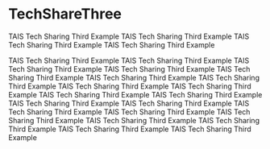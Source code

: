 TechShareThree
==============

TAIS Tech Sharing Third Example
TAIS Tech Sharing Third Example
TAIS Tech Sharing Third Example
TAIS Tech Sharing Third Example



TAIS Tech Sharing Third Example
TAIS Tech Sharing Third Example
TAIS Tech Sharing Third Example
TAIS Tech Sharing Third Example
TAIS Tech Sharing Third Example
TAIS Tech Sharing Third Example
TAIS Tech Sharing Third Example
TAIS Tech Sharing Third Example
TAIS Tech Sharing Third Example
TAIS Tech Sharing Third Example
TAIS Tech Sharing Third Example
TAIS Tech Sharing Third Example
TAIS Tech Sharing Third Example
TAIS Tech Sharing Third Example
TAIS Tech Sharing Third Example
TAIS Tech Sharing Third Example
TAIS Tech Sharing Third Example
TAIS Tech Sharing Third Example
TAIS Tech Sharing Third Example
TAIS Tech Sharing Third Example
